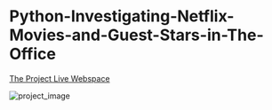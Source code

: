 # Python-Investigating-Netflix-Movies-and-Guest-Stars-in-The-Office
[The Project Live Webspace](https://app.datacamp.com/workspace/w/ef1cef3e-9d31-4922-9cfc-c1780b8d7746)

![project_image](https://user-images.githubusercontent.com/92579239/189670673-6e2e8712-d79e-4663-826b-bef9884d326f.png)
